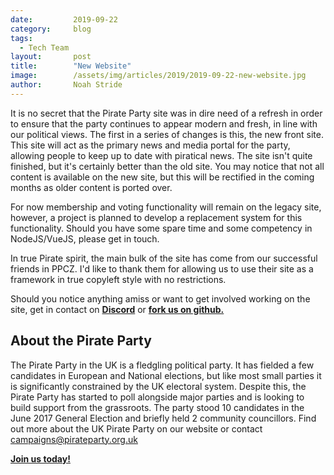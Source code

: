 ```yaml
---
date:         2019-09-22
category:     blog
tags:
  - Tech Team
layout:       post
title:        "New Website"
image:        /assets/img/articles/2019/2019-09-22-new-website.jpg
author:       Noah Stride
---
```


It is no secret that the Pirate Party site was in dire need of a refresh in order to ensure that the party continues to appear modern and fresh, in line with our political views. The first in a series of changes is this, the new front site. This site will act as the primary news and media portal for the party, allowing people to keep up to date with piratical news. The site isn't quite finished, but it's certainly better than the old site. You may notice that not all content is available on the new site, but this will be rectified in the coming months as older content is ported over.

For now membership and voting functionality will remain on the legacy site, however, a project is planned to develop a replacement system for this functionality. Should you have some spare time and some competency in NodeJS/VueJS, please get in touch.

In true Pirate spirit, the main bulk of the site has come from our successful friends in PPCZ. I'd like to thank them for allowing us to use their site as a framework in true copyleft style with no restrictions. 

Should you notice anything amiss or want to get involved working on the site, get in contact on [**Discord**](https://discord.gg/n78g37W) or [**fork us on github.**](https://github.com/ppuk/jekyll-site)

## About the Pirate Party ##

The Pirate Party in the UK is a fledgling political party. It has fielded a few candidates in European and National elections, but like most small parties it is significantly constrained by the UK electoral system. Despite this, the Pirate Party has started to poll alongside major parties and is looking to build support from the grassroots. The party stood 10 candidates in the June 2017 General Election and briefly held 2 community councillors.
Find out more about the UK Pirate Party on our website or contact campaigns@pirateparty.org.uk

[**Join us today!**](https://www.pirateparty.org.uk/join-us)
